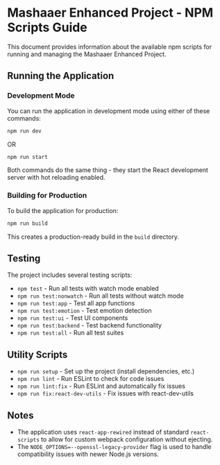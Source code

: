 # Mashaaer Enhanced Project - NPM Scripts Guide

This document provides information about the available npm scripts for running and managing the Mashaaer Enhanced Project.

## Running the Application

### Development Mode

You can run the application in development mode using either of these commands:

```bash
npm run dev
```

OR

```bash
npm run start
```

Both commands do the same thing - they start the React development server with hot reloading enabled.

### Building for Production

To build the application for production:

```bash
npm run build
```

This creates a production-ready build in the `build` directory.

## Testing

The project includes several testing scripts:

- `npm test` - Run all tests with watch mode enabled
- `npm run test:nonwatch` - Run all tests without watch mode
- `npm run test:app` - Test all app functions
- `npm run test:emotion` - Test emotion detection
- `npm run test:ui` - Test UI components
- `npm run test:backend` - Test backend functionality
- `npm run test:all` - Run all test suites

## Utility Scripts

- `npm run setup` - Set up the project (install dependencies, etc.)
- `npm run lint` - Run ESLint to check for code issues
- `npm run lint:fix` - Run ESLint and automatically fix issues
- `npm run fix:react-dev-utils` - Fix issues with react-dev-utils

## Notes

- The application uses `react-app-rewired` instead of standard `react-scripts` to allow for custom webpack configuration without ejecting.
- The `NODE_OPTIONS=--openssl-legacy-provider` flag is used to handle compatibility issues with newer Node.js versions.
